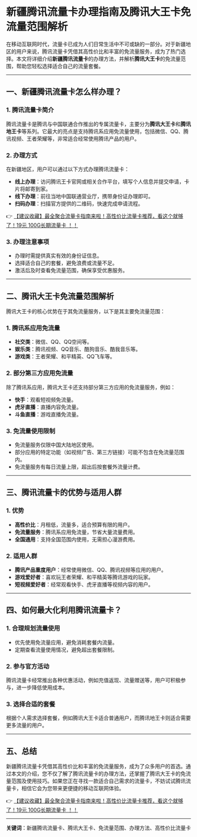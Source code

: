 # 新疆腾讯流量卡办理指南及腾讯大王卡免流量范围解析

在移动互联网时代，流量卡已成为人们日常生活中不可或缺的一部分。对于新疆地区的用户来说，腾讯流量卡凭借其高性价比和丰富的免流量服务，成为了热门选择。本文将详细介绍**新疆腾讯流量卡**的办理方法，并解析**腾讯大王卡**的免流量范围，帮助您轻松选择适合自己的流量套餐。

---

## 一、新疆腾讯流量卡怎么样办理？

### 1. 腾讯流量卡简介
腾讯流量卡是腾讯与中国联通合作推出的专属流量卡，主要分为**腾讯大王卡**和**腾讯地王卡**等系列。它最大的亮点是支持腾讯系应用免流量使用，包括微信、QQ、腾讯视频、王者荣耀等，非常适合经常使用腾讯产品的用户。

### 2. 办理方式
在新疆地区，用户可以通过以下方式办理腾讯流量卡：
- **线上办理**：访问腾讯王卡官网或相关合作平台，填写个人信息并提交申请，卡片将邮寄到家。
- **线下办理**：前往当地中国联通营业厅，携带身份证办理即可。
- **扫码办理**：扫描官方提供的二维码，快速完成申请流程。

👉 [【建议收藏】最全聚合流量卡指南来啦！高性价比流量卡推荐，看这个就够了！19元 100G长期流量卡 ！！](https://bit.ly/Liuliangka)

### 3. 办理注意事项
- 办理时需提供真实有效的身份证信息。
- 选择适合自己的套餐，避免浪费或流量不足。
- 激活后及时查看免流量范围，确保享受优惠服务。

---

## 二、腾讯大王卡免流量范围解析

腾讯大王卡的核心优势在于其免流量服务，以下是其主要免流量范围：

### 1. 腾讯系应用免流量
- **社交类**：微信、QQ、QQ空间等。
- **娱乐类**：腾讯视频、QQ音乐、酷狗音乐、酷我音乐等。
- **游戏类**：王者荣耀、和平精英、QQ飞车等。

### 2. 部分第三方应用免流量
除了腾讯系应用，腾讯大王卡还支持部分第三方应用的免流量服务，例如：
- **快手**：观看短视频免流量。
- **虎牙直播**：直播内容免流量。
- **斗鱼直播**：游戏直播免流量。

### 3. 免流量使用限制
- 免流量服务仅限中国大陆地区使用。
- 部分应用的特定功能（如视频广告、第三方链接）可能不包含在免流量范围内。
- 免流量服务有每日流量上限，超出后按套餐外流量计费。

---

## 三、腾讯流量卡的优势与适用人群

### 1. 优势
- **高性价比**：月租低，流量多，适合预算有限的用户。
- **免流量服务**：腾讯系应用免流量，节省大量流量费用。
- **全国通用**：支持全国范围内使用，无需担心漫游费用。

### 2. 适用人群
- **腾讯产品重度用户**：经常使用微信、QQ、腾讯视频等应用的用户。
- **游戏爱好者**：喜欢玩王者荣耀、和平精英等腾讯游戏的玩家。
- **短视频爱好者**：经常观看快手、虎牙直播等视频内容的用户。

---

## 四、如何最大化利用腾讯流量卡？

### 1. 合理规划流量使用
- 优先使用免流量应用，避免消耗套餐内流量。
- 定期查看流量使用情况，避免超出套餐限制。

### 2. 参与官方活动
腾讯流量卡经常推出各种优惠活动，例如充值返现、流量赠送等，用户可积极参与，进一步降低使用成本。

### 3. 选择合适的套餐
根据个人需求选择套餐，例如腾讯大王卡适合普通用户，而腾讯地王卡则适合需要更多流量的用户。

---

## 五、总结

新疆腾讯流量卡凭借其高性价比和丰富的免流量服务，成为了众多用户的首选。通过本文的介绍，您不仅了解了腾讯流量卡的办理方法，还掌握了腾讯大王卡的免流量范围及使用技巧。如果您正在寻找一款适合自己需求的流量卡，不妨试试腾讯流量卡，相信它会为您带来更便捷的移动互联网体验。

👉 [【建议收藏】最全聚合流量卡指南来啦！高性价比流量卡推荐，看这个就够了！19元 100G长期流量卡 ！！](https://bit.ly/Liuliangka)

---

**关键词**：新疆腾讯流量卡、腾讯大王卡、免流量范围、办理方法、高性价比流量卡